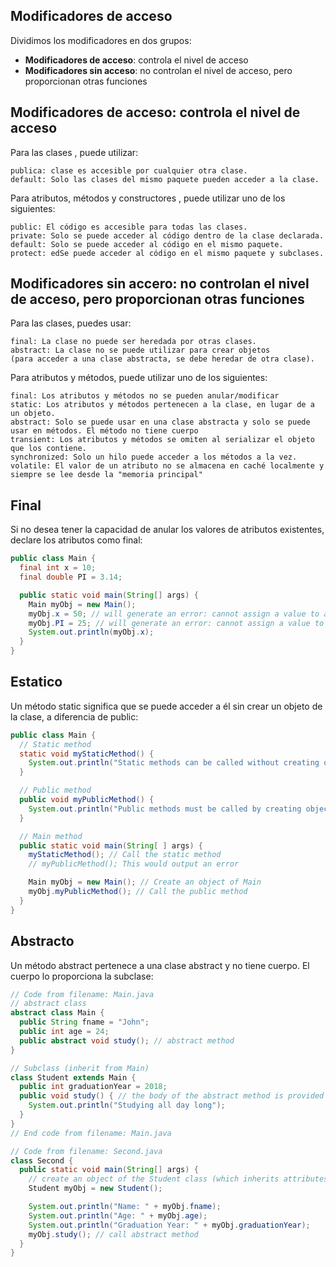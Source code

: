 ## Modificadores de acceso
Dividimos los modificadores en dos grupos:

- **Modificadores de acceso**: controla el nivel de acceso
- **Modificadores sin acceso**: no controlan el nivel de acceso, pero proporcionan otras funciones

## Modificadores de acceso: controla el nivel de acceso

Para las clases , puede utilizar:
```shh
publica: clase es accesible por cualquier otra clase.
default: Solo las clases del mismo paquete pueden acceder a la clase. 
```

Para atributos, métodos y constructores , puede utilizar uno de los siguientes:
```ssh
public: El código es accesible para todas las clases.
private: Solo se puede acceder al código dentro de la clase declarada.
default: Solo se puede acceder al código en el mismo paquete. 
protect: edSe puede acceder al código en el mismo paquete y subclases.
```
## Modificadores sin accero: no controlan el nivel de acceso, pero proporcionan otras funciones
Para las clases, puedes usar:

```ssh
final: La clase no puede ser heredada por otras clases.
abstract: La clase no se puede utilizar para crear objetos 
(para acceder a una clase abstracta, se debe heredar de otra clase).
```
 
Para atributos y métodos, puede utilizar uno de los siguientes:
```shh
final: Los atributos y métodos no se pueden anular/modificar
static: Los atributos y métodos pertenecen a la clase, en lugar de a un objeto.
abstract: Solo se puede usar en una clase abstracta y solo se puede usar en métodos. El método no tiene cuerpo
transient: Los atributos y métodos se omiten al serializar el objeto que los contiene.
synchronized: Solo un hilo puede acceder a los métodos a la vez.
volatile: El valor de un atributo no se almacena en caché localmente y siempre se lee desde la "memoria principal"
```

## Final
Si no desea tener la capacidad de anular los valores de atributos existentes, declare los atributos como final:
```java
public class Main {
  final int x = 10;
  final double PI = 3.14;

  public static void main(String[] args) {
    Main myObj = new Main();
    myObj.x = 50; // will generate an error: cannot assign a value to a final variable
    myObj.PI = 25; // will generate an error: cannot assign a value to a final variable
    System.out.println(myObj.x);
  }
}
```

## Estatico
Un método static significa que se puede acceder a él sin crear un objeto de la clase, a diferencia de public:
```java
public class Main {
  // Static method
  static void myStaticMethod() {
    System.out.println("Static methods can be called without creating objects");
  }

  // Public method
  public void myPublicMethod() {
    System.out.println("Public methods must be called by creating objects");
  }

  // Main method
  public static void main(String[ ] args) {
    myStaticMethod(); // Call the static method
    // myPublicMethod(); This would output an error

    Main myObj = new Main(); // Create an object of Main
    myObj.myPublicMethod(); // Call the public method
  }
}
```

## Abstracto
Un método abstract pertenece a una clase abstract y no tiene cuerpo. El cuerpo lo proporciona la subclase:

```java
// Code from filename: Main.java
// abstract class
abstract class Main {
  public String fname = "John";
  public int age = 24;
  public abstract void study(); // abstract method
}

// Subclass (inherit from Main)
class Student extends Main {
  public int graduationYear = 2018;
  public void study() { // the body of the abstract method is provided here
    System.out.println("Studying all day long");
  }
}
// End code from filename: Main.java

// Code from filename: Second.java
class Second {
  public static void main(String[] args) {
    // create an object of the Student class (which inherits attributes and methods from Main)
    Student myObj = new Student();

    System.out.println("Name: " + myObj.fname);
    System.out.println("Age: " + myObj.age);
    System.out.println("Graduation Year: " + myObj.graduationYear);
    myObj.study(); // call abstract method
  }
}
```